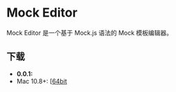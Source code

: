 # Mock Editor

Mock Editor 是一个基于 Mock.js 语法的 Mock 模板编辑器。


## 下载

* **0.0.1:**
 * Mac 10.8+: [[64bit](https://www.dropbox.com/s/hljlblbypgvgdey/MockEditor-mac-v0.0.1.zip)
